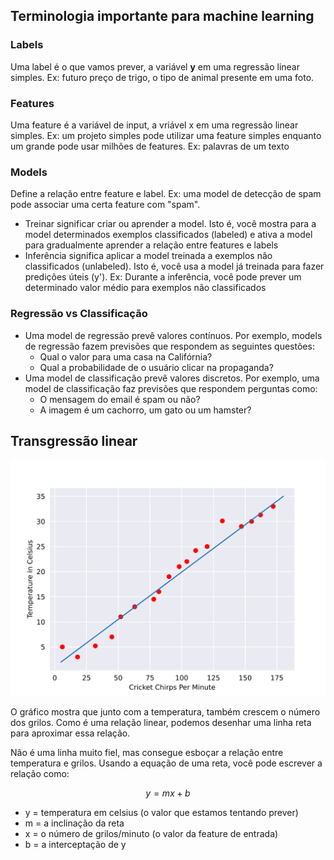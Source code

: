 ## Terminologia importante para machine learning

### Labels

Uma label é o que vamos prever, a variável **y** em uma regressão linear simples. Ex: futuro preço de trigo, o tipo de animal presente em uma foto.

### Features

Uma feature é a variável de input, a vriável x em uma regressão linear simples. Ex: um projeto simples pode utilizar uma feature simples enquanto um grande pode usar milhões de features. Ex: palavras de um texto

### Models

Define a relação entre feature e label. Ex: uma model de detecção de spam pode associar uma certa feature com "spam".

- Treinar significar criar ou aprender a model. Isto é, você mostra para a model determinados exemplos classificados (labeled) e ativa a model para gradualmente aprender a relação entre features e labels
- Inferência significa aplicar a model treinada a exemplos não classificados (unlabeled). Isto é, você usa a model já treinada para fazer predições úteis (y'). Ex: Durante a inferência, você pode prever um determinado valor médio para exemplos não classificados

### Regressão vs Classificação

- Uma model de regressão prevê valores contínuos. Por exemplo, models de regressão fazem previsões que respondem as seguintes questões:
    - Qual o valor para uma casa na Califórnia?
    - Qual a probabilidade de o usuário clicar na propaganda?
- Uma model de classificação prevê valores discretos. Por exemplo, uma model de classificação faz previsões que respondem perguntas como:
    - O mensagem do email é spam ou não?
    - A imagem é um cachorro, um gato ou um hamster?

## Transgressão linear

![plot](./CricketLine.svg)

O gráfico mostra que junto com a temperatura, também crescem o número dos grilos. Como é uma relação linear, podemos desenhar uma linha reta para aproximar essa relação.

Não é uma linha muito fiel, mas consegue esboçar a relação entre temperatura e grilos. Usando a equação de uma reta, você pode escrever a relação como:

$$y = mx + b$$

- y = temperatura em celsius (o valor que estamos tentando prever)
- m = a inclinação da reta
- x = o número de grilos/minuto (o valor da feature de entrada)
- b = a interceptação de y